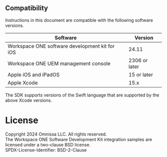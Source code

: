 ## Compatibility
Instructions in this document are compatible with the following software
versions.

Software                                       | Version
-----------------------------------------------|--------------
Workspace ONE software development kit for iOS | 24.11
Workspace ONE UEM management console           | 2306 or later
Apple iOS and iPadOS                           | 15 or later
Apple Xcode                                    | 15.x

The SDK supports versions of the Swift language that are supported by the above
Xcode versions.

# License
Copyright 2024 Omnissa LLC. All rights reserved.  
The Workspace ONE Software Development Kit integration samples are licensed
under a two-clause BSD license.  
SPDX-License-Identifier: BSD-2-Clause
